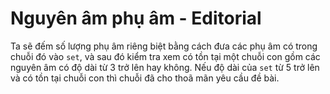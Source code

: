 # Nguyên âm phụ âm - Editorial

Ta sẽ đếm số lượng phụ âm riêng biệt bằng cách đưa các phụ âm có trong chuỗi đó vào `set`, và sau đó kiểm tra xem có tồn tại một chuỗi con gồm các nguyên âm có độ dài từ $3$ trở lên hay không. Nếu độ dài của `set` từ $5$ trở lên và có tồn tại chuỗi con thì chuỗi đã cho thoã mãn yêu cầu đề bài.